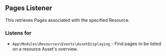 ## Pages Listener

This retrieves Pages associated with the specified Resource.

### Listens for

* `App\Modules\Resources\Events\AssetDisplaying` - Find pages to be listed on a resource Asset's overview.
